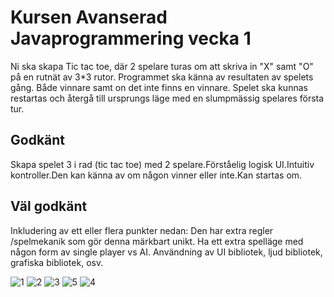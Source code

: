 # Kursen Avanserad Javaprogrammering vecka 1
Ni ska skapa Tic tac toe, där 2 spelare turas om att skriva in "X" samt "O"  på en rutnät av 3*3 rutor.
Programmet ska känna av resultaten av spelets gång. Både vinnare samt on det inte finns en vinnare.
Spelet ska kunnas restartas och återgå till ursprungs läge med en slumpmässig spelares första tur.


## Godkänt
Skapa spelet 3 i rad (tic tac toe) med 2 spelare.Förståelig logisk  UI.Intuitiv kontroller.Den kan känna av om någon vinner eller inte.Kan startas om.



## Väl godkänt 
Inkludering av ett eller flera punkter nedan:
Den har extra regler /spelmekanik som gör denna märkbart unikt.
Ha ett extra spelläge med någon form av single player vs AI.
Användning av UI bibliotek, ljud bibliotek, grafiska bibliotek, osv. 

![1](https://user-images.githubusercontent.com/70634183/132916446-b24188ac-c171-457a-a824-03520c7b54fc.jpg)
![2](https://user-images.githubusercontent.com/70634183/132916448-6712b3ce-c15e-435e-a4b6-91a27ce92a8d.jpg)
![3](https://user-images.githubusercontent.com/70634183/132916449-64d94767-3045-47fd-a798-98ddad56971e.jpg)
![5](https://user-images.githubusercontent.com/70634183/132916452-1de2ba13-542a-4a90-8b59-99019bb1fe95.jpg)
![4](https://user-images.githubusercontent.com/70634183/132916451-2376bfec-5e7a-4f8e-88b6-e2035b722166.jpg)

